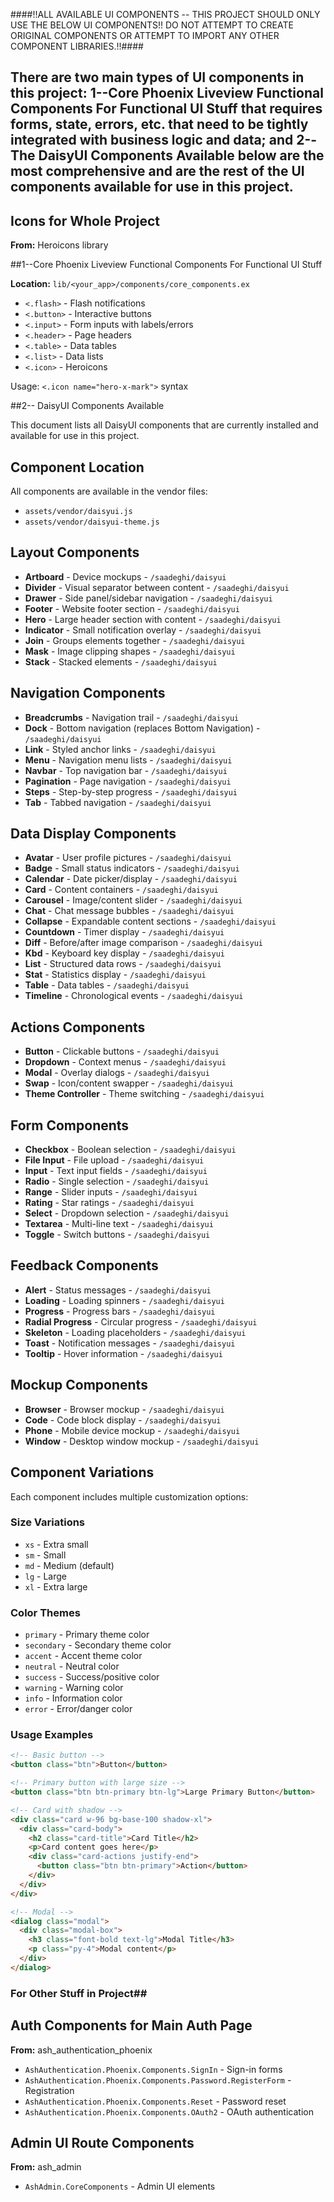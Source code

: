 ####!!ALL AVAILABLE UI COMPONENTS -- THIS PROJECT SHOULD ONLY USE THE BELOW UI COMPONENTS!! DO NOT ATTEMPT TO CREATE ORIGINAL COMPONENTS OR ATTEMPT TO IMPORT ANY OTHER COMPONENT LIBRARIES.!!####

## There are two main types of UI components in this project: 1--Core Phoenix Liveview Functional Components For Functional UI Stuff that requires forms, state, errors, etc. that need to be tightly integrated with business logic and data; and  2--The DaisyUI Components Available below are the most comprehensive and are the rest of the UI components available for use in this project.

## Icons for Whole Project
**From:** Heroicons library


##1--Core Phoenix Liveview Functional Components For Functional UI Stuff

**Location:** `lib/<your_app>/components/core_components.ex`

- `<.flash>` - Flash notifications
- `<.button>` - Interactive buttons  
- `<.input>` - Form inputs with labels/errors
- `<.header>` - Page headers
- `<.table>` - Data tables
- `<.list>` - Data lists
- `<.icon>` - Heroicons



Usage: `<.icon name="hero-x-mark">` syntax



##2-- DaisyUI Components Available

This document lists all DaisyUI components that are currently installed and available for use in this project.

## Component Location
All components are available in the vendor files:
- `assets/vendor/daisyui.js` 
- `assets/vendor/daisyui-theme.js`

## Layout Components
- **Artboard** - Device mockups - `/saadeghi/daisyui`
- **Divider** - Visual separator between content - `/saadeghi/daisyui`
- **Drawer** - Side panel/sidebar navigation - `/saadeghi/daisyui`
- **Footer** - Website footer section - `/saadeghi/daisyui`
- **Hero** - Large header section with content - `/saadeghi/daisyui`
- **Indicator** - Small notification overlay - `/saadeghi/daisyui`
- **Join** - Groups elements together - `/saadeghi/daisyui`
- **Mask** - Image clipping shapes - `/saadeghi/daisyui`
- **Stack** - Stacked elements - `/saadeghi/daisyui`

## Navigation Components
- **Breadcrumbs** - Navigation trail - `/saadeghi/daisyui`
- **Dock** - Bottom navigation (replaces Bottom Navigation) - `/saadeghi/daisyui`
- **Link** - Styled anchor links - `/saadeghi/daisyui`
- **Menu** - Navigation menu lists - `/saadeghi/daisyui`
- **Navbar** - Top navigation bar - `/saadeghi/daisyui`
- **Pagination** - Page navigation - `/saadeghi/daisyui`
- **Steps** - Step-by-step progress - `/saadeghi/daisyui`
- **Tab** - Tabbed navigation - `/saadeghi/daisyui`

## Data Display Components
- **Avatar** - User profile pictures - `/saadeghi/daisyui`
- **Badge** - Small status indicators - `/saadeghi/daisyui`
- **Calendar** - Date picker/display - `/saadeghi/daisyui`
- **Card** - Content containers - `/saadeghi/daisyui`
- **Carousel** - Image/content slider - `/saadeghi/daisyui`
- **Chat** - Chat message bubbles - `/saadeghi/daisyui`
- **Collapse** - Expandable content sections - `/saadeghi/daisyui`
- **Countdown** - Timer display - `/saadeghi/daisyui`
- **Diff** - Before/after image comparison - `/saadeghi/daisyui`
- **Kbd** - Keyboard key display - `/saadeghi/daisyui`
- **List** - Structured data rows - `/saadeghi/daisyui`
- **Stat** - Statistics display - `/saadeghi/daisyui`
- **Table** - Data tables - `/saadeghi/daisyui`
- **Timeline** - Chronological events - `/saadeghi/daisyui`

## Actions Components
- **Button** - Clickable buttons - `/saadeghi/daisyui`
- **Dropdown** - Context menus - `/saadeghi/daisyui`
- **Modal** - Overlay dialogs - `/saadeghi/daisyui`
- **Swap** - Icon/content swapper - `/saadeghi/daisyui`
- **Theme Controller** - Theme switching - `/saadeghi/daisyui`

## Form Components
- **Checkbox** - Boolean selection - `/saadeghi/daisyui`
- **File Input** - File upload - `/saadeghi/daisyui`
- **Input** - Text input fields - `/saadeghi/daisyui`
- **Radio** - Single selection - `/saadeghi/daisyui`
- **Range** - Slider inputs - `/saadeghi/daisyui`
- **Rating** - Star ratings - `/saadeghi/daisyui`
- **Select** - Dropdown selection - `/saadeghi/daisyui`
- **Textarea** - Multi-line text - `/saadeghi/daisyui`
- **Toggle** - Switch buttons - `/saadeghi/daisyui`

## Feedback Components
- **Alert** - Status messages - `/saadeghi/daisyui`
- **Loading** - Loading spinners - `/saadeghi/daisyui`
- **Progress** - Progress bars - `/saadeghi/daisyui`
- **Radial Progress** - Circular progress - `/saadeghi/daisyui`
- **Skeleton** - Loading placeholders - `/saadeghi/daisyui`
- **Toast** - Notification messages - `/saadeghi/daisyui`
- **Tooltip** - Hover information - `/saadeghi/daisyui`

## Mockup Components
- **Browser** - Browser mockup - `/saadeghi/daisyui`
- **Code** - Code block display - `/saadeghi/daisyui`
- **Phone** - Mobile device mockup - `/saadeghi/daisyui`
- **Window** - Desktop window mockup - `/saadeghi/daisyui`

## Component Variations

Each component includes multiple customization options:

### Size Variations
- `xs` - Extra small
- `sm` - Small  
- `md` - Medium (default)
- `lg` - Large
- `xl` - Extra large

### Color Themes
- `primary` - Primary theme color
- `secondary` - Secondary theme color
- `accent` - Accent theme color
- `neutral` - Neutral color
- `success` - Success/positive color
- `warning` - Warning color
- `info` - Information color
- `error` - Error/danger color

### Usage Examples

```html
<!-- Basic button -->
<button class="btn">Button</button>

<!-- Primary button with large size -->
<button class="btn btn-primary btn-lg">Large Primary Button</button>

<!-- Card with shadow -->
<div class="card w-96 bg-base-100 shadow-xl">
  <div class="card-body">
    <h2 class="card-title">Card Title</h2>
    <p>Card content goes here</p>
    <div class="card-actions justify-end">
      <button class="btn btn-primary">Action</button>
    </div>
  </div>
</div>

<!-- Modal -->
<dialog class="modal">
  <div class="modal-box">
    <h3 class="font-bold text-lg">Modal Title</h3>
    <p class="py-4">Modal content</p>
  </div>
</dialog>
```

### For Other Stuff in Project##

## Auth Components for Main Auth Page
**From:** ash_authentication_phoenix

- `AshAuthentication.Phoenix.Components.SignIn` - Sign-in forms
- `AshAuthentication.Phoenix.Components.Password.RegisterForm` - Registration
- `AshAuthentication.Phoenix.Components.Reset` - Password reset
- `AshAuthentication.Phoenix.Components.OAuth2` - OAuth authentication

## Admin UI Route Components
**From:** ash_admin

- `AshAdmin.CoreComponents` - Admin UI elements